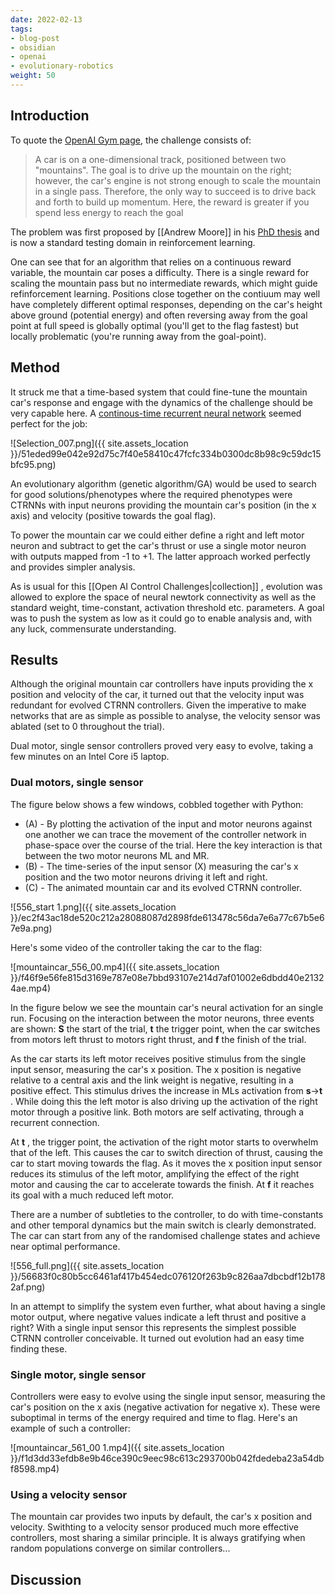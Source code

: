 ```yaml
---
date: 2022-02-13
tags:
- blog-post
- obsidian
- openai
- evolutionary-robotics
weight: 50
---
```


## Introduction
To quote the [OpenAI Gym page](https://gym.openai.com/envs/MountainCarContinuous-v0/), the  challenge consists of:

>A car is on a one-dimensional track, positioned between two "mountains". The goal is to drive up the mountain on the right; however, the car's engine is not strong enough to scale the mountain in a single pass. Therefore, the only way to succeed is to drive back and forth to build up momentum. Here, the reward is greater if you spend less energy to reach the goal

The problem was first proposed by [[Andrew Moore]] in his [PhD thesis](https://en.wikipedia.org/wiki/Mountain_car_problem) and is now a standard testing domain in reinforcement learning. 

One can see that for an algorithm that relies on a continuous reward variable, the mountain car poses a difficulty. There is a single reward for scaling the mountain pass but no intermediate rewards, which might guide refinforcement learning. Positions close together on the contiuum may well have completely different optimal responses, depending on the car's height above ground (potential energy) and often reversing away from the goal point at full speed is globally optimal (you'll get to the flag fastest) but locally problematic (you're running away from the goal-point).

## Method

It struck me that a time-based system that could fine-tune the mountain car's response and engage with the dynamics of the challenge should be very capable here. A [continous-time recurrent neural network](https://en.wikipedia.org/wiki/Recurrent_neural_network#Continuous-time) seemed perfect for the job:

![Selection_007.png]({{ site.assets_location }}/51eded99e042e92d75c7f40e58410c47fcfc334b0300dc8b98c9c59dc15bfc95.png)

An evolutionary algorithm (genetic algorithm/GA) would be used to search for good solutions/phenotypes where the required phenotypes were CTRNNs with input neurons providing the mountain car's position (in the x axis) and velocity (positive towards the goal flag). 

To power the mountain car we could either define a right and left motor neuron and subtract to get the car's thrust or use a single motor neuron with outputs mapped from -1 to +1.  The latter approach worked perfectly and provides simpler analysis. 

As is usual for this [[Open AI Control Challenges|collection]] , evolution was allowed to explore the space of neural newtork connectivity as well as the standard weight, time-constant, activation threshold etc. parameters. A goal was to push the system as low as it could go to enable analysis and, with any luck, commensurate understanding.  


## Results
Although the original mountain car controllers have inputs providing the x position and velocity of the car, it turned out that the velocity input was redundant for evolved CTRNN controllers. Given the imperative to make networks that are as simple as possible to analyse, the velocity sensor was ablated (set to 0 throughout the trial). 

Dual motor, single sensor controllers proved  very easy to evolve, taking a few minutes on an Intel Core i5 laptop.

### Dual motors, single sensor

The figure below shows a few windows, cobbled together with Python:

- (A) - By plotting the activation of the input and motor neurons against one another we can trace the movement of the controller network in phase-space over the course of the trial. Here the key interaction is that between the two motor neurons ML and MR.
- (B) - The time-series of the input sensor (X) measuring the car's x position and the two motor neurons driving it left and right.
- (C) - The animated mountain car and its evolved CTRNN controller.

![556_start 1.png]({{ site.assets_location }}/ec2f43ac18de520c212a28088087d2898fde613478c56da7e6a77c67b5e67e9a.png)

Here's some video of the controller taking the car to the flag:

![mountaincar_556_00.mp4]({{ site.assets_location }}/f46f9e56fe815d3169e787e08e7bbd93107e214d7af01002e6dbdd40e21324ae.mp4)

In the figure below we see the mountain car's neural activation for an single run. Focusing on the interaction between the motor neurons, three events are shown: **S** the start of the trial, **t** the trigger point, when the car switches from motors left thrust to motors right thrust, and **f** the finish of the trial.

As the car starts its left motor receives positive stimulus from the single input sensor, measuring the car's x position. The x position is negative relative to a central axis and the link weight is negative, resulting in a positive effect. This stimulus drives the increase in MLs activation from **s**->**t** . While doing this the left motor is also driving up the activation of the right motor through a positive link. Both motors are self activating, through a recurrent connection.

At **t** , the trigger point, the activation of the right motor starts to overwhelm that of the left. This causes the car to switch direction of thrust, causing the car to start moving towards the flag. As it moves the x position input sensor reduces its stimulus of the left motor, amplifying the effect of the right motor and causing the car to accelerate towards the finish. At **f** it reaches its goal with a much reduced left motor. 

There are a number of subtleties to the controller, to do with time-constants and other temporal dynamics but the main switch is clearly demonstrated. The car can start from any of the randomised challenge states and achieve near optimal performance. 

![556_full.png]({{ site.assets_location }}/56683f0c80b5cc6461af417b454edc076120f263b9c826aa7dbcbdf12b1782af.png)

In an attempt to simplify the system even further, what about having a single motor output, where negative values indicate a left thrust and positive a right? With a single input sensor this represents the simplest possible CTRNN controller conceivable. It turned out evolution had an easy time finding these.


### Single motor, single sensor

Controllers were easy to evolve using the single input sensor, measuring the car's position on the x axis (negative activation for negative x). These were suboptimal in terms of the energy required and time to flag.  Here's an example of such a controller:

![mountaincar_561_00 1.mp4]({{ site.assets_location }}/f1d3dd33efdb8e9b46ce390c9eec98c613c293700b042fdedeba23a54dbf8598.mp4)

### Using a velocity sensor
The mountain car provides two inputs by default, the car's x position and velocity. Swithting to a velocity sensor produced much more effective controllers, most sharing a similar principle. It is always gratifying when random populations converge on similar controllers... 






## Discussion